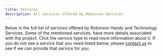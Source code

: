 ```yaml
---
title: Services
description: All services offered by Robinson Services
---
```


Below is the full list of services offered by Robinson Handy 
and Technology Services. Some of the mentioned services, have more 
details associated with the project. Click the service type to read more information about it.
If you do not see a service that you need listed below, please 
[contact us](/contact.php) to see if we can provide that service for you.
